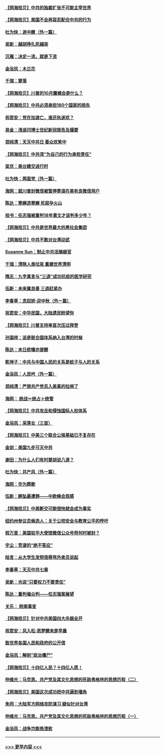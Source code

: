 #### [【网海拾贝】中共的独裁扩张不可能主宰世界](../pages/nsc993/n12435151.md?t=09281202) 
#### [【网海拾贝】美国不会再容忍配合中共的行为](../pages/nsc993/n12433808.md?t=09281202) 
#### [吐为快：迷中醒（外一篇）](../pages/nsc993/n12433585.md?t=09281202) 
#### [吴新：越胡挣扎死越突](../pages/nsc993/n12433562.md?t=09281202) 
#### [沉雁：决定一流，就是下流](../pages/nsc993/n12432128.md?t=09281202) 
#### [金浴凤：木兰花](../pages/nsc993/n12432124.md?t=09281202) 
#### [千瑞：寥落](../pages/nsc993/n12432071.md?t=09281202) 
#### [【网海拾贝】川普的10月震撼会是什么？](../pages/nsc993/n12431624.md?t=09281202) 
#### [【网海拾贝】中共必须承担180个国家的损失](../pages/nsc993/n12428893.md?t=09281202) 
#### [祝君安：党在加速亡，谁还执迷欢？](../pages/nsc993/n12428652.md?t=09281202) 
#### [易金：浅谈闫博士世纪新冠报告及撮要](../pages/nsc993/n12426822.md?t=09281202) 
#### [郑纯清：天灭中共日 善众欢笑中](../pages/nsc993/n12426784.md?t=09281202) 
#### [【网海拾贝】中共须“为自己的行为承担责任”](../pages/nsc993/n12426067.md?t=09281202) 
#### [梁京：美台建交进行时](../pages/nsc993/n12424066.md?t=09281202) 
#### [吐为快：两面党（外一篇）](../pages/nsc993/n12424043.md?t=09281202) 
#### [海网：就川普封微信被暂停寄语在美有良微信用户](../pages/nsc993/n12424021.md?t=09281202) 
#### [陈达：寒蝉造寒蝉 死寂孕火山](../pages/nsc993/n12423958.md?t=09281202) 
#### [投书：任志强被重判18年黄文才该判多少年？](../pages/nsc993/n12423672.md?t=09281202) 
#### [【网海拾贝】中共是世界最大的黑社会集团](../pages/nsc993/n12423543.md?t=09281202) 
#### [【网海拾贝】中共不敢对台湾动武](../pages/nsc993/n12421418.md?t=09281202) 
#### [Susanne Sun：制止中共活摘器官](../pages/nsc993/n12419654.md?t=09281202) 
#### [千瑞：清除人类垃圾 重建世界清明](../pages/nsc993/n12419414.md?t=09281202) 
#### [隋志：九字真言与“三退”成功抗疫的医学研究](../pages/nsc993/n12419248.md?t=09281202) 
#### [伍新：未来属良善 三退赶紧办](../pages/nsc993/n12418496.md?t=09281202) 
#### [李春草：念奴娇·迎中秋（外一篇）](../pages/nsc993/n12418465.md?t=09281202) 
#### [祝君安：中华民国，大陆遗民盼望你](../pages/nsc993/n12418089.md?t=09281202) 
#### [【网海拾贝】川普支持率首次压过拜登](../pages/nsc993/n12418050.md?t=09281202) 
#### [孙国祥：该是联合国体系纳入台湾的时候](../pages/nsc993/n12417369.md?t=09281202) 
#### [陈达：末日悲嚎亦提醒](../pages/nsc993/n12416736.md?t=09281202) 
#### [乾坤子：中共与中国人民的关系是蚊子与人的关系](../pages/nsc993/n12416632.md?t=09281202) 
#### [金浴凤：人民吟（外一篇）](../pages/nsc993/n12416567.md?t=09281202) 
#### [郑纯清：严禁共产党员入美真的拉闸了](../pages/nsc993/n12416550.md?t=09281202) 
#### [海网： 统战＝统占＋统管](../pages/nsc993/n12416404.md?t=09281202) 
#### [【网海拾贝】中共攻击和侵蚀国际人权体系](../pages/nsc993/n12416250.md?t=09281202) 
#### [金浴凤：采莲女（三首）](../pages/nsc993/n12415517.md?t=09281202) 
#### [【网海拾贝】中美三个联合公报基础已不复存在](../pages/nsc993/n12415054.md?t=09281202) 
#### [金剑：美国九步可灭中共](../pages/nsc993/n12413183.md?t=09281202) 
#### [谢田：为什么人们有时要胡说八道？](../pages/nsc993/n12411861.md?t=09281202) 
#### [吐为快：共产风（外一篇）](../pages/nsc993/n12411761.md?t=09281202) 
#### [海网：华为葬歌](../pages/nsc993/n12410381.md?t=09281202) 
#### [伍新：醉坠最遭罪——中欧峰会观感](../pages/nsc993/n12410364.md?t=09281202) 
#### [【网海拾贝】中美断交可能很快就会成为事实](../pages/nsc993/n12409495.md?t=09281202) 
#### [纽约州参议员候选人：关于公校安全与教育公平的呼吁](../pages/nsc993/n12409228.md?t=09281202) 
#### [程万里：美国驻华大使馆微信公众号将何时被封？](../pages/nsc993/n12407397.md?t=09281202) 
#### [宇尘：荒谬的“绝不答应”](../pages/nsc993/n12407360.md?t=09281202) 
#### [陆言：从大学生发短信辱骂外卖员说起](../pages/nsc993/n12407285.md?t=09281202) 
#### [李春草：天灭中共七章](../pages/nsc993/n12406988.md?t=09281202) 
#### [吴新：也说“只要权力不要责任”](../pages/nsc993/n12406966.md?t=09281202) 
#### [陈达：重判催众判——任志强案展望](../pages/nsc993/n12404540.md?t=09281202) 
#### [关乐： 皖南事变](../pages/nsc993/n12404288.md?t=09281202) 
#### [【网海拾贝】针对中共美国四大杀器全开](../pages/nsc993/n12404172.md?t=09281202) 
#### [祝君安：风入松‧恶梦醒来是早晨](../pages/nsc993/n12401953.md?t=09281202) 
#### [致世界各国人民和政府的公开信](../pages/nsc993/n12401824.md?t=09281202) 
#### [金浴凤：解剖“政治僵尸”](../pages/nsc993/n12401808.md?t=09281202) 
#### [【网海拾贝】十四亿人民？十四亿人质！](../pages/nsc993/n12401708.md?t=09281202) 
#### [仲维光：马克思、共产党及其文化思想的死敌弗格林的思想历程（二）](../pages/nsc993/n12399107.md?t=09281202) 
#### [【网海拾贝】美国这次成功把中共逼到墙角](../pages/nsc993/n12400173.md?t=09281202) 
#### [朱同：大陆军方网络攻防演习 疑似针对台湾](../pages/nsc993/n12399868.md?t=09281202) 
#### [仲维光：马克思、共产党及其文化思想的死敌弗格林的思想历程（一）](../pages/nsc993/n12398341.md?t=09281202) 
#### [金浴凤：战争岂能挽溃败](../pages/nsc993/n12398855.md?t=09281202) 

----
#### [ >>> 更早内容 <<< ](../indexes/nsc993-earlier.md)

